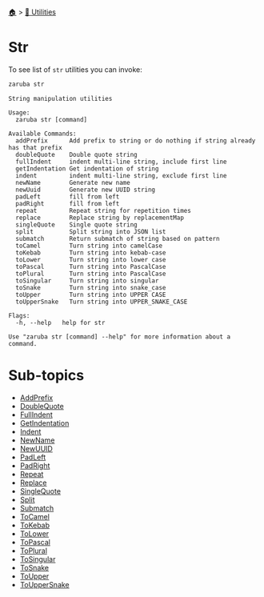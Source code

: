 <!--startTocHeader-->
[🏠](../../README.md) > [🔧 Utilities](../README.md)
# Str
<!--endTocHeader-->

To see list of `str` utilities you can invoke:

<!--startCode-->
```bash
zaruba str
```

```
String manipulation utilities

Usage:
  zaruba str [command]

Available Commands:
  addPrefix      Add prefix to string or do nothing if string already has that prefix
  doubleQuote    Double quote string
  fullIndent     indent multi-line string, include first line
  getIndentation Get indentation of string
  indent         indent multi-line string, exclude first line
  newName        Generate new name
  newUuid        Generate new UUID string
  padLeft        fill from left
  padRight       fill from left
  repeat         Repeat string for repetition times
  replace        Replace string by replacementMap
  singleQuote    Single quote string
  split          Split string into JSON list
  submatch       Return submatch of string based on pattern
  toCamel        Turn string into camelCase
  toKebab        Turn string into kebab-case
  toLower        Turn string into lower case
  toPascal       Turn string into PascalCase
  toPlural       Turn string into PascalCase
  toSingular     Turn string into singular
  toSnake        Turn string into snake_case
  toUpper        Turn string into UPPER CASE
  toUpperSnake   Turn string into UPPER_SNAKE_CASE

Flags:
  -h, --help   help for str

Use "zaruba str [command] --help" for more information about a command.

```
<!--endCode-->

<!--startTocSubtopic-->
# Sub-topics
* [AddPrefix](add-prefix.md)
* [DoubleQuote](double-quote.md)
* [FullIndent](full-indent.md)
* [GetIndentation](get-indentation.md)
* [Indent](indent.md)
* [NewName](new-name.md)
* [NewUUID](new-uuid.md)
* [PadLeft](pad-left.md)
* [PadRight](pad-right.md)
* [Repeat](repeat.md)
* [Replace](replace.md)
* [SingleQuote](single-quote.md)
* [Split](split.md)
* [Submatch](submatch.md)
* [ToCamel](to-camel.md)
* [ToKebab](to-kebab.md)
* [ToLower](to-lower.md)
* [ToPascal](to-pascal.md)
* [ToPlural](to-plural.md)
* [ToSingular](to-singular.md)
* [ToSnake](to-snake.md)
* [ToUpper](to-upper.md)
* [ToUpperSnake](to-upper-snake.md)
<!--endTocSubtopic-->